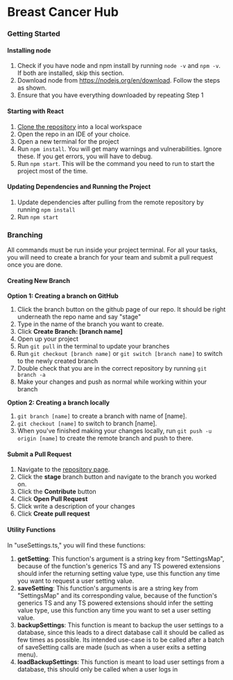 # Breast Cancer Hub

### Getting Started

#### Installing node
1. Check if you have node and npm install by running ```node -v``` and ```npm -v```. If both are installed, skip this section.
2. Download node from https://nodejs.org/en/download. Follow the steps as shown.
3. Ensure that you have everything downloaded by repeating Step 1

#### Starting with React
1. [Clone the repository](https://github.com/git-guides/git-clone) into a local workspace
2. Open the repo in an IDE of your choice.
3. Open a new terminal for the project
4. Run ```npm install```. You will get many warnings and vulnerabilities. Ignore these. If you get errors, you will have to debug.
5. Run ```npm start```. This will be the command you need to run to start the project most of the time.

#### Updating Dependencies and Running the Project
1. Update dependencies after pulling from the remote repository by running ```npm install```
2. Run ```npm start```


### Branching
All commands must be run inside your project terminal. For all your tasks, you will need to create a branch for your team and submit a pull request once you are done.

#### Creating New Branch

**Option 1: Creating a branch on GitHub**
1. Click the branch button on the github page of our repo. It should be right underneath the repo name and say "stage"
2. Type in the name of the branch you want to create.
3. Click **Create Branch: [branch name]**
4. Open up your project
5. Run ```git pull``` in the terminal to update your branches
6. Run ```git checkout [branch name]``` or ```git switch [branch name]``` to switch to the newly created branch
7. Double check that you are in the correct repository by running ```git branch -a```
8. Make your changes and push as normal while working within your branch
   
**Option 2: Creating a branch locally**
1. ```git branch [name]``` to create a branch with name of [name].
2. ```git checkout [name]``` to switch to branch [name].
3. When you've finished making your changes locally, run ```git push -u origin [name]``` to create the remote branch and push to there.

#### Submit a Pull Request
1. Navigate to the [repository page](https://github.com/cssgunc/catch).
2. Click the **stage** branch button and navigate to the branch you worked on.
3. Click the **Contribute** button
4. Click **Open Pull Request**
5. Click write a description of your changes
6. Click **Create pull request**

#### Utility Functions
In "useSettings.ts," you will find these functions:
1. **getSetting**:
    This function's argument is a string key from "SettingsMap", because of the function's generics TS and any TS powered extensions should infer the returning setting value type, use this function any time you want to request a user setting value.
2. **saveSetting**:
    This function's arguments is are a string key from "SettingsMap" and its corresponding value, because of the function's generics TS and any TS powered extensions should infer the setting value type, use this function any time you want to set a user setting value.
3. **backupSettings**:
    This function is meant to backup the user settings to a database, since this leads to a direct database call it should be called as few times as possible. Its intended use-case is to be called after a batch of saveSetting calls are made (such as  when a user exits a setting menu).
4. **loadBackupSettings**:
    This function is meant to load user settings from a database, this should only be called when a user logs in
